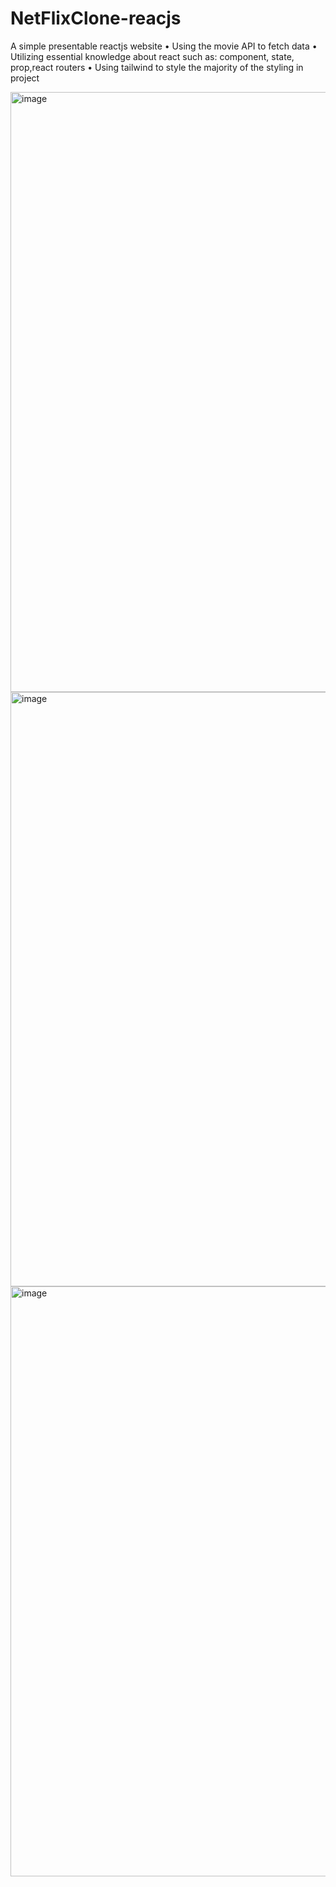 ﻿# NetFlixClone-reacjs
 A simple presentable reactjs website • Using the movie API to fetch data • Utilizing essential knowledge about react such as: component, state, prop,react routers • Using tailwind to style the majority of the styling in project
 
<img width="960" alt="image" src="https://user-images.githubusercontent.com/100120301/231236254-4bf26a42-d4c7-4c06-8216-5ba1952254b1.png">
<img width="951" alt="image" src="https://user-images.githubusercontent.com/100120301/231236408-4759c8d4-7513-4859-a438-ad675f2a48f7.png">
<img width="944" alt="image" src="https://user-images.githubusercontent.com/100120301/231236481-a46a70ea-2083-4caa-9472-90b36d1f4f0f.png">

